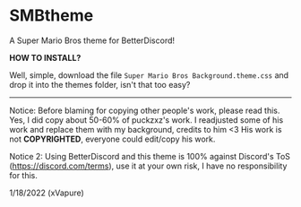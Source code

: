 # SMBtheme
A Super Mario Bros theme for BetterDiscord!

**HOW TO INSTALL?**

Well, simple, download the file `Super Mario Bros Background.theme.css` and drop it into the themes folder, isn't that too easy?

--------------------------------------------------------------------------------------------------------------------------------------------------------------------------------

Notice: Before blaming for copying other people's work, please read this. Yes, I did copy about 50-60% of puckzxz's work. I readjusted some of his work and replace them with my background, credits to him <3 His work is not **COPYRIGHTED**, everyone could edit/copy his work.

Notice 2: Using BetterDiscord and this theme is 100% against Discord's ToS (https://discord.com/terms), use it at your own risk, I have no responsibility for this.

1/18/2022 (xVapure)
